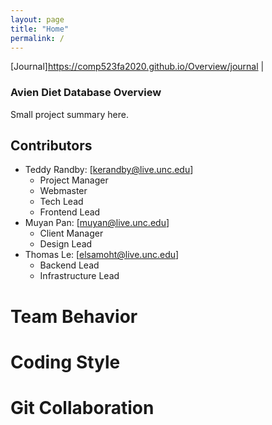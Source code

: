 ```yaml
---
layout: page
title: "Home"
permalink: /
---
```

[Journal]https://comp523fa2020.github.io/Overview/journal | 

### Avien Diet Database Overview

Small project summary here. 
## Contributors

- Teddy Randby:   [kerandby@live.unc.edu]
  - Project Manager
  - Webmaster
  - Tech Lead
  - Frontend Lead
- Muyan Pan:      [muyan@live.unc.edu]
  - Client Manager
  - Design Lead
- Thomas Le:      [elsamoht@live.unc.edu]
  - Backend Lead
  - Infrastructure Lead

# Team Behavior

# Coding Style

# Git Collaboration
